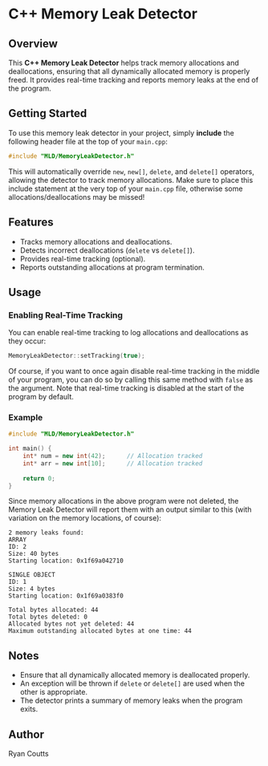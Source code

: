 # C++ Memory Leak Detector

## Overview
This **C++ Memory Leak Detector** helps track memory allocations and deallocations, ensuring that all dynamically allocated memory is properly freed. It provides real-time tracking and reports memory leaks at the end of the program.

## Getting Started
To use this memory leak detector in your project, simply **include** the following header file at the top of your `main.cpp`:

```cpp
#include "MLD/MemoryLeakDetector.h"
```

This will automatically override `new`, `new[]`, `delete`, and `delete[]` operators, allowing the detector to track memory allocations. Make sure to place this include statement at the very top of your `main.cpp` file, otherwise some allocations/deallocations may be missed!

## Features
- Tracks memory allocations and deallocations.
- Detects incorrect deallocations (`delete` vs `delete[]`).
- Provides real-time tracking (optional).
- Reports outstanding allocations at program termination.

## Usage
### Enabling Real-Time Tracking
You can enable real-time tracking to log allocations and deallocations as they occur:

```cpp
MemoryLeakDetector::setTracking(true);
```

Of course, if you want to once again disable real-time tracking in the middle of your program, you can do so by calling this same method with `false` as the argument. Note that real-time tracking is disabled at the start of the program by default.

### Example
```cpp
#include "MLD/MemoryLeakDetector.h"

int main() {
    int* num = new int(42);      // Allocation tracked
    int* arr = new int[10];      // Allocation tracked
    
    return 0;
}
```

Since memory allocations in the above program were not deleted, the Memory Leak Detector will report them with an output similar to this (with variation on the memory locations, of course):
```
2 memory leaks found:
ARRAY
ID: 2
Size: 40 bytes
Starting location: 0x1f69a042710

SINGLE OBJECT
ID: 1
Size: 4 bytes
Starting location: 0x1f69a0383f0

Total bytes allocated: 44
Total bytes deleted: 0
Allocated bytes not yet deleted: 44
Maximum outstanding allocated bytes at one time: 44
```

## Notes
- Ensure that all dynamically allocated memory is deallocated properly.
- An exception will be thrown if `delete` or `delete[]` are used when the other is appropriate.
- The detector prints a summary of memory leaks when the program exits.

## Author
Ryan Coutts

